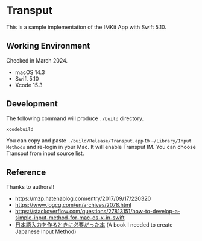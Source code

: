 # Transput

This is a sample implementation of the IMKit App with Swift 5.10.

## Working Environment

Checked in March 2024.
* macOS 14.3
* Swift 5.10
* Xcode 15.3

## Development

The following command will produce `./build` directory.

```bash
xcodebuild
```

You can copy and paste `./build/Release/Transput.app` to `~/Library/Input Methods` and re-login in your Mac. It will enable Transput IM. You can choose Transput from input source list.

## Reference

Thanks to authors!!

* https://mzp.hatenablog.com/entry/2017/09/17/220320
* https://www.logcg.com/en/archives/2078.html
* https://stackoverflow.com/questions/27813151/how-to-develop-a-simple-input-method-for-mac-os-x-in-swift
* [日本語入力を作るときに必要だった本](https://mzp.booth.pm/items/809262) (A book I needed to create Japanese Input Method)
